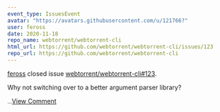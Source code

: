 ```yaml
---
event_type: IssuesEvent
avatar: "https://avatars.githubusercontent.com/u/121766?"
user: feross
date: 2020-11-18
repo_name: webtorrent/webtorrent-cli
html_url: https://github.com/webtorrent/webtorrent-cli/issues/123
repo_url: https://github.com/webtorrent/webtorrent-cli
---
```


<a href='https://github.com/feross' target='_blank'>feross</a> closed issue <a href='https://github.com/webtorrent/webtorrent-cli/issues/123' target='_blank'>webtorrent/webtorrent-cli#123</a>.

<p>Why not switching over to a better argument parser library?</p><small><!-- DO NOT POST LINKS OR REFERENCES TO COPYRIGHTED CONTENT IN YOUR ISSUE. -->...</small><a href='https://github.com/webtorrent/webtorrent-cli/issues/123' target='_blank'>View Comment</a>